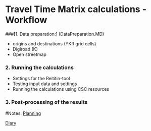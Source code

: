 # Travel Time Matrix calculations -  Workflow



###[1. Data preparation:] (DataPreparation.MD)
- origins and destinations (YKR grid cells)
- Digiroad (K)
- Open streetmap


### 2. Running the calculations
- Settings for the Reititin-tool
- Testing input data and settings
- Running the calculations using CSC resources

### 3. Post-processing of the results








#Notes:
[Planning](Planning.md)


[Diary](workflowDiary.md)